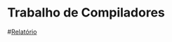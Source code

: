 # Trabalho de Compiladores

#[Relatório](https://www.overleaf.com/project/6438ac7095857a6874763d38)
